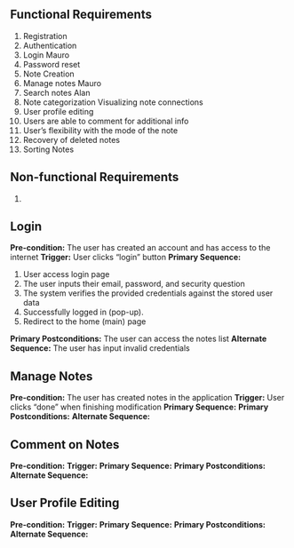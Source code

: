 ## Functional Requirements
1. Registration
2. Authentication
3. Login Mauro
4. Password reset
5. Note Creation
6. Manage notes Mauro
7. Search notes Alan
8. Note categorization Visualizing note connections
9. User profile editing
10. Users are able to comment for additional info
11. User’s flexibility with the mode of the note
12. Recovery of deleted notes
13. Sorting Notes


## Non-functional Requirements
1. 

## Login
**Pre-condition:** The user has created an account and has access to the internet
**Trigger:** User clicks “login” button
**Primary Sequence:** 
  1. User access login page
  2. The user inputs their email, password, and security question
  3. The system verifies the provided credentials against the stored user data
  4. Successfully logged in (pop-up).  
  5. Redirect to the home (main) page

**Primary Postconditions:** The user can access the notes list
**Alternate Sequence:** The user has input invalid credentials

## Manage Notes
**Pre-condition:** The user has created notes in the application
**Trigger:** User clicks “done” when finishing modification
**Primary Sequence:**
**Primary Postconditions:**
**Alternate Sequence:**

## Comment on Notes
**Pre-condition:**
**Trigger:**
**Primary Sequence:**
**Primary Postconditions:**
**Alternate Sequence:**

## User Profile Editing
**Pre-condition:** 
**Trigger:**
**Primary Sequence:**
**Primary Postconditions:**
**Alternate Sequence:**
